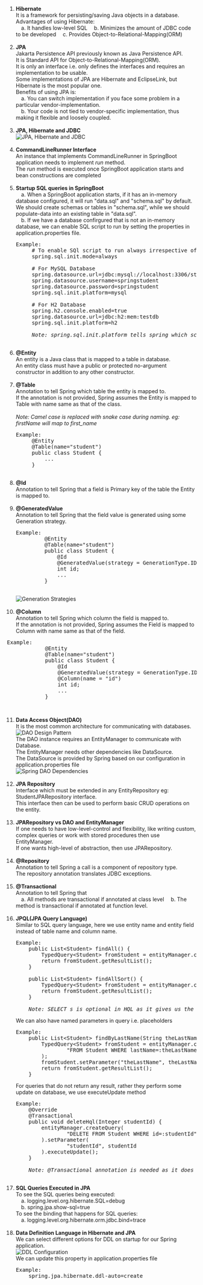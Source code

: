1. <strong>Hibernate</strong> <br>
   It is a framework for persisting/saving Java objects in a database. <br>
   Advantages of using Hibernate: <br>
   &emsp;a. It handles low-level SQL
   &emsp;b. Minimizes the amount of JDBC code to be developed
   &emsp;c. Provides Object-to-Relational-Mapping(ORM) <br><br>
2. <strong>JPA</strong> <br>
    Jakarta Persistence API previously known as Java Persistence API. <br>
    It is Standard API for Object-to-Relational-Mapping(ORM). <br>
    It is only an interface i.e. only defines the interfaces and requires an implementation to be usable. <br>
    Some implementations of JPA are Hibernate and EclipseLink, but Hibernate is the most popular one. <br>
    Benefits of using JPA is: <br>
    &emsp;a. You can switch implementation if you face some problem in a particular vendor-implementation. <br>
    &emsp;b. Your code is not tied to vendor-specific implementation, thus making it flexible and loosely coupled. <br><br>
3. <strong>JPA, Hibernate and JDBC</strong> <br>
    ![JPA, Hibernate and JDBC](./img/jpaHibernateAndJDBC.PNG?raw=true "JPAHibernateAndJDBC") <br><br>
4. <strong>CommandLineRunner Interface</strong> <br>
    An instance that implements CommandLineRunner in SpringBoot application needs to implement <em>run</em> method. <br>
    The <em>run</em> method is executed once SpringBoot application starts and bean constructions are completed <br><br>
5. <strong>Startup SQL queries in SpringBoot</strong> <br>
    &emsp;a. When a SpringBoot application starts, if it has an in-memory database configured, 
        it will run "data.sql" and "schema.sql" by default. We should create schemas or tables in "schema.sql", 
        while we should populate-data into an existing table in "data.sql". <br>
    &emsp;b. If we have a database confirgured that is not an in-memory database, 
        we can enable SQL script to run by setting the properties in application.properties file.
    <pre>Example:
        # To enable SQl script to run always irrespective of database type
        spring.sql.init.mode=always
        
        # For MySQL Database
        spring.datasource.url=jdbc:mysql://localhost:3306/student_tracker
        spring.datasource.username=springstudent
        spring.datasource.password=springstudent
        spring.sql.init.platform=mysql
        
        # For H2 Database
        spring.h2.console.enabled=true
        spring.datasource.url=jdbc:h2:mem:testdb
        spring.sql.init.platform=h2
   
        <em>Note: spring.sql.init.platform tells spring which schema-${platform}.sql and data-${platform}.sql file to run</em> </pre><br>
6. <strong>@Entity</strong> <br>
    An entity is a Java class that is mapped to a table in database. <br>
    An entity class must have a public or protected no-argument constructor in addition to any other constructor. <br><br>
7. <strong>@Table</strong> <br>
   Annotation to tell Spring which table the entity is mapped to. <br>
    If the annotation is not provided, Spring assumes the Entity is mapped to Table with name same as that of the class. <br><br>
    <em>Note: Camel case is replaced with snake case during naming. eg: firstName will map to first_name</em> <br>
    <pre>Example:
        @Entity
        @Table(name="student")
        public class Student {
            ...
        } </pre><br>
8. <strong>@Id</strong> <br>
    Annotation to tell Spring that a field is Primary key of the table the Entity is mapped to. <br><br>
9. <strong>@GeneratedValue</strong> <br>
    Annotation to tell Spring that the field value is generated using some Generation strategy. <br>
   <pre>Example:
            @Entity
            @Table(name="student")
            public class Student {
                @Id
                @GeneratedValue(strategy = GenerationType.IDENTITY)
                int id;
                ...
            } </pre><br>
   ![Generation Strategies](./img/generationStrategies.PNG?raw=true "GenerationStrategies") <br><br>
10. <strong>@Column</strong> <br>
    Annotation to tell Spring which column the field is mapped to. <br>
    If the annotation is not provided, Spring assumes the Field is mapped to Column with name same as that of the field. <br>
   <pre>Example:
            @Entity
            @Table(name="student")
            public class Student {
                @Id
                @GeneratedValue(strategy = GenerationType.IDENTITY)
                @Column(name = "id")
                int id;
                ...
            } </pre><br>
11. <strong>Data Access Object(DAO)</strong> <br>
    It is the most common architecture for communicating with databases. <br>
    ![DAO Design Pattern](./img/daoDesignPattern.PNG?raw=true "DAODesignPattern") <br>
    The DAO instance requires an EntityManager to communicate with Database. <br>
    The EntityManager needs other dependencies like DataSource. <br>
    The DataSource is provided by Spring based on our configuration in application.properties file <br>
    ![Spring DAO Dependencies](./img/springDAODependencies.PNG?raw=true "SpringDAODependencies") <br><br> 
12. <strong>JPA Repository</strong> <br>
    Interface which must be extended in any EntityRepository eg: StudentJPARepository interface. <br>
    This interface then can be used to perform basic CRUD operations on the entity. <br><br>
13. <strong>JPARepository vs DAO and EntityManager</strong> <br>
    If one needs to have low-level-control and flexibility, 
        like writing custom, complex queries or work with stored procedures then use EntityManager. <br>
    If one wants high-level of abstraction, then use JPARepository. <br><br>
14. <strong>@Repository</strong> <br>
    Annotation to tell Spring a call is a component of repository type. <br>
    The repository annotation translates JDBC exceptions. <br><br>
15. <strong>@Transactional</strong> <br>
    Annotation to tell Spring that <br>
    &emsp;a. All methods are transactional if annotated at class level
    &emsp;b. The method is transactional if annotated at function level. <br><br>
16. <strong>JPQL(JPA Query Language)</strong> <br>
    Similar to SQL query language, here we use entity name and entity field instead of table name and column name. <br>
    <pre>Example:
        public List&lt;Student&gt; findAll() {
            TypedQuery&lt;Student&gt; fromStudent = entityManager.createQuery("FROM Student", Student.class);
            return fromStudent.getResultList();
        }
    
        public List&lt;Student&gt; findAllSort() {
            TypedQuery&lt;Student&gt; fromStudent = entityManager.createQuery("SELECT s FROM Student s ORDER BY lastName", Student.class);
            return fromStudent.getResultList();
        } 
    
        <em>Note: SELECT s is optional in HQL as it gives us the flexibility, but it is mandatory in JPQL</em> </pre>
    We can also have named parameters in query i.e. placeholders
    <pre>Example: 
        public List&lt;Student&gt; findByLastName(String theLastName) {
            TypedQuery&lt;Student&gt; fromStudent = entityManager.createQuery(
                    "FROM Student WHERE lastName=:theLastName", Student.class
            );
            fromStudent.setParameter("theLastName", theLastName);
            return fromStudent.getResultList();
        } </pre>
    For queries that do not return any result, rather they perform some update on database, we use executeUpdate method
    <pre>Example:
        @Override
        @Transactional
        public void deleteHql(Integer studentId) {
            entityManager.createQuery(
                    "DELETE FROM Student WHERE id=:studentId"
            ).setParameter(
                    "studentId", studentId
            ).executeUpdate();
        } 
    
        <em>Note: @Transactional annotation is needed as it does some changes to database</em> </pre><br>
17. <strong>SQL Queries Executed in JPA</strong> <br>
    To see the SQL queries being executed: <br>
    &emsp;a. logging.level.org.hibernate.SQL=debug <br>
    &emsp;b. spring.jpa.show-sql=true <br>
    To see the binding that happens for SQL queries:    
    &emsp;a. logging.level.org.hibernate.orm.jdbc.bind=trace <br><br>
18. <strong>Data Definition Language in Hibernate and JPA</strong> <br>
    We can select different options for DDL on startup for our Spring application. <br>
    ![DDL Configuration](./img/ddlConfiguration.PNG?raw=true "DDLConfiguration") <br>
    We can update this property in application.properties file
    <pre>Example:
        spring.jpa.hibernate.ddl-auto=create</pre>